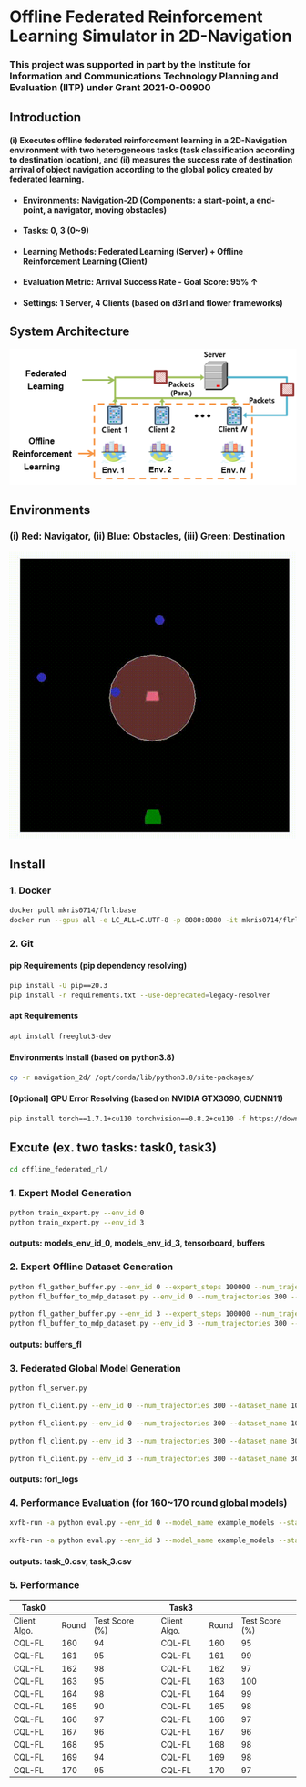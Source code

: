 # Offline Federated Reinforcement Learning Simulator in 2D-Navigation

### This project was supported in part by the Institute for Information and Communications Technology Planning and Evaluation (IITP) under Grant 2021-0-00900

## Introduction
#### (i) Executes offline federated reinforcement learning in a 2D-Navigation environment with two heterogeneous tasks (task classification according to destination location), and (ii) measures the success rate of destination arrival of object navigation according to the global policy created by federated learning.
* #### Environments: Navigation-2D (Components: a start-point, a end-point, a navigator, moving obstacles)
* #### Tasks: 0, 3 (0~9)
* #### Learning Methods: Federated Learning (Server) + Offline Reinforcement Learning (Client)
* #### Evaluation Metric: Arrival Success Rate - Goal Score: 95% ↑
* #### Settings: 1 Server, 4 Clients (based on d3rl and flower frameworks)

## System Architecture 
![architecture](/asset/architecture.png)

## Environments
### (i) Red: Navigator, (ii) Blue: Obstacles, (iii) Green: Destination

![navigation_2d](/asset/navigation_2d.gif)

## Install

### 1. Docker
``` bash
docker pull mkris0714/flrl:base
docker run --gpus all -e LC_ALL=C.UTF-8 -p 8080:8080 -it mkris0714/flrl:base /bin/bash
```

### 2. Git
#### pip Requirements (pip dependency resolving)
``` bash
pip install -U pip==20.3
pip install -r requirements.txt --use-deprecated=legacy-resolver
```
#### apt Requirements
``` bash
apt install freeglut3-dev
```

#### Environments Install (based on python3.8)
``` bash
cp -r navigation_2d/ /opt/conda/lib/python3.8/site-packages/
```

#### [Optional] GPU Error Resolving (based on NVIDIA GTX3090, CUDNN11)
``` bash
pip install torch==1.7.1+cu110 torchvision==0.8.2+cu110 -f https://download.pytorch.org/whl/torch_stable.html
```

## Excute (ex. two tasks: task0, task3)
``` bash
cd offline_federated_rl/
```

### 1. Expert Model Generation
``` bash
python train_expert.py --env_id 0
python train_expert.py --env_id 3
```
#### outputs: models_env_id_0, models_env_id_3, tensorboard, buffers

### 2. Expert Offline Dataset Generation
``` bash
python fl_gather_buffer.py --env_id 0 --expert_steps 100000 --num_trajectories 300 --num_clients 2 --dataset_name 100
python fl_buffer_to_mdp_dataset.py --env_id 0 --num_trajectories 300 --num_clients 2 --dataset_name 100
```
``` bash
python fl_gather_buffer.py --env_id 3 --expert_steps 100000 --num_trajectories 300 --num_clients 2 --dataset_name 300
python fl_buffer_to_mdp_dataset.py --env_id 3 --num_trajectories 300 --num_clients 2 --dataset_name 300
```
#### outputs: buffers_fl

### 3. Federated Global Model Generation
``` bash
python fl_server.py
```
``` bash
python fl_client.py --env_id 0 --num_trajectories 300 --dataset_name 100
```
``` bash
python fl_client.py --env_id 0 --num_trajectories 300 --dataset_name 101
```
``` bash
python fl_client.py --env_id 3 --num_trajectories 300 --dataset_name 300
```
``` bash
python fl_client.py --env_id 3 --num_trajectories 300 --dataset_name 301
```
#### outputs: forl_logs

### 4. Performance Evaluation (for 160~170 round global models)
``` bash
xvfb-run -a python eval.py --env_id 0 --model_name example_models --start=160 --end=170
```
``` bash
xvfb-run -a python eval.py --env_id 3 --model_name example_models --start=160 --end=170
```
#### outputs: task_0.csv, task_3.csv

### 5. Performance
| Task0        |       |                |   | Task3        |       |                |
|--------------|-------|----------------|---|--------------|-------|----------------|
| Client Algo. | Round | Test Score (%) |   | Client Algo. | Round | Test Score (%) |
| CQL-FL       | 160   | 94             |   | CQL-FL       | 160   | 95             |
| CQL-FL       | 161   | 95             |   | CQL-FL       | 161   | 99             |
| CQL-FL       | 162   | 98             |   | CQL-FL       | 162   | 97             |
| CQL-FL       | 163   | 95             |   | CQL-FL       | 163   | 100            |
| CQL-FL       | 164   | 98             |   | CQL-FL       | 164   | 99             |
| CQL-FL       | 165   | 90             |   | CQL-FL       | 165   | 98             |
| CQL-FL       | 166   | 97             |   | CQL-FL       | 166   | 97             |
| CQL-FL       | 167   | 96             |   | CQL-FL       | 167   | 96             |
| CQL-FL       | 168   | 95             |   | CQL-FL       | 168   | 98             |
| CQL-FL       | 169   | 94             |   | CQL-FL       | 169   | 98             |
| CQL-FL       | 170   | 95             |   | CQL-FL       | 170   | 97             |


